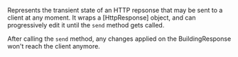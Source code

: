 Represents the transient state of an HTTP repsonse that may be sent to a client at any moment. It wraps a [HttpResponse] object, and can progressively edit it until the `send` method gets called.

After calling the `send` method, any changes applied on the BuildingResponse won't reach the client anymore.
